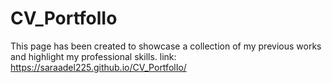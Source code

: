 # CV_PortfolIo
 This page has been created to showcase a collection of my previous works and highlight my professional skills.
 link: https://saraadel225.github.io/CV_PortfolIo/
